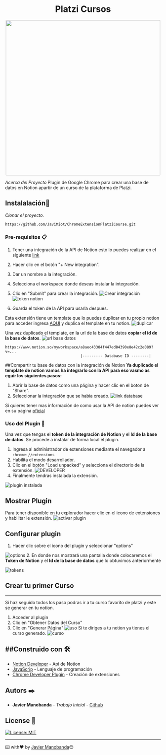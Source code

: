 
<div  align="center">
	<h1  style="text-align: center">Platzi Cursos</h1>
</div>

<div align="center" >
	<img width="500" src="https://i.imgur.com/eTUKPWU.png"/>
</div>

_Acerca del Proyecto_
Plugin de Google Chrome para crear una base de datos en Notion apartir de un curso de la plataforma de Platzi.
## Instalalación🚀

_Clonar el proyecto._
```
https://github.com/JaviMiot/ChromeExtensionPlatziCourse.git
```

### Pre-requisitos 📋

1. Tener una integración de la API de Notion esto lo puedes realizar en el siguiente [link](https://www.notion.so/my-integrations)
2. Hacer clic en el botón "+ New integration".
3. Dar un nombre a la integración.
4. Selecciona el workspace donde deseas instalar la integración.
5. Clic en "Submit" para crear la integración.
![Crear integración](https://files.readme.io/2ec137d-093ad49-create-integration.gif)
![token notion](https://i.imgur.com/jRhuQgy.png)

6. Guarda el token de la API para usarla despues.

Esta extensión tiene un template que lo puedes duplicar en tu propio notion para acceder ingresa [AQUÍ](https://javimiot.notion.site/2b9380cae34b4952808065450308343a?v=903df5f0203b448fabb7150ae9f977b3) y duplica el template en tu notion.
![duplicar](https://i.imgur.com/7zNLHNU.png)


Una vez duplicado el template, en la url de la base de datos **copiar el id de la base de datos**.
![url base datos](https://i.imgur.com/uhUacsX.png)

```
https://www.notion.so/myworkspace/a8aec43384f447ed84390e8e42c2e089?v=...
                                  |--------- Database ID --------|
```

##Compartir tu base de datos con la integración de Notion
__Ya duplicado el template de notion vamos ha integrarlo con la API para eso vasmo as eguir los siguientes pasos:__

1. Abrir la base de datos como una página y hacer clic en el boton de "Share".
2. Seleccionar la integración que se habia creado.
![link database](https://files.readme.io/0a267dd-share-database-with-integration.gif)

Si quieres tener mas información de como usar la API de notion puedes ver en su pagina [oficial](https://developers.notion.com/docs/getting-started)

### Uso del Plugin 🔧

Una vez que tengas el **token de la integración de Notion** y el **Id de la base de datos**. 
Se procede a instalar de forma local el plugin. 
1. Ingresa al administrador de extensiones mediante el navegador a `chrome://extensions`
2. Habilita el modo desarrollador.
3. Clic en el botón "Load unpacked" y selecciona el directorio de la extensión.
![DEVELOPER](https://wd.imgix.net/image/BhuKGJaIeLNPW9ehns59NfwqKxF2/vOu7iPbaapkALed96rzN.png?auto=format&w=571)
4. Finalmente tendras instalada la extensión.

![plugin instalada](https://i.imgur.com/nToFFcx.png)

## Mostrar Plugin
Para tener disponible en tu explorador hacer clic en el icono de extensiones y habilitar le extensión.
![activar plugin](https://i.imgur.com/aPMOnmn.png)

## Configurar plugin
1. Hacer clic sobre el icono del plugin y seleccionar "options"

![options](https://i.imgur.com/sIjinjC.png)
2. En donde nos mostrará una pantalla donde colocaremos el **Token de Notion** y el **Id de la base de datos** que lo obtuvimos anteriormente

![tokens](https://i.imgur.com/8vxPLfg.png)

## Crear tu primer Curso
---
Si haz seguido todos los paso podras ir a tu curso favorito de platzi y este se generar en tu notion.
1. Acceder al plugin 
2. Clic en "Obtener Datos del Curso"
3. Clic en "Generar Página"
![uso](https://i.imgur.com/GAFQbGl.png)
Si te diriges a tu notion ya tienes el curso generado.
![curso](https://i.imgur.com/DCdN37m.png)

##Construido con 🛠️
---

* [Notion Developer](https://developers.notion.com/docs/getting-started) - Api de Notion
* [JavaScrip](https://developer.mozilla.org/es/docs/Web/JavaScript) - Lenguaje de programación
* [Chrome Developer Plugin](https://developer.chrome.com/docs/extensions/mv3/getstarted/) - Creación de extensiones

## Autors ✒️

* **Javier Manobanda** - *Trabajo Inicial* - [Github](https://github.com/JaviMiot)


## License 📄
[![License: MIT](https://img.shields.io/badge/License-MIT-yellow.svg)](https://opensource.org/licenses/MIT)

---
⌨️ with❤️ by [Javier Manobanda](https://github.com/JaviMiot)😊